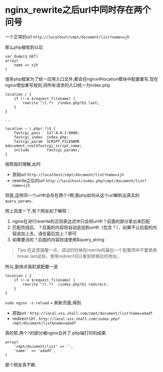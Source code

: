 # nginx_rewrite之后url中同时存在两个问号

一个正常的url `http://localhost/cmpt/document/list?name=sjh`

那么php接收到以后

    var_dump($_GET) 
    array(
        name => sjh
    )

很多php框架为了统一应用入口文件,都会在nginx中location模块中配置重写.现在nginx增加重写规则,将所有请求的入口统一为index.php

    location / {
        if (!-e $request_filename) {
            rewrite ^/(.*)  /index.php?$1 last;
        }
    }

    ...

    location ~ \.php(.*)$ {
        fastcgi_pass   127.0.0.1:9000;
        fastcgi_index  index.php;
        fastcgi_param  SCRIPT_FILENAME  $document_root$fastcgi_script_name;
        include        fastcgi_params;
    }

按照我的理解,此时

- 原始url `http://localhost/cmpt/document/list?name=sjh`
- rewrite之后的url  `http://localhost/index.php?cmpt/document/list?name=sjh`

但是,这样同一个url中会存在两个`?`啊,那php如何从这个url解析出真实的`query_params`.

网上百度一下,有个网友如下解释：

1. nginx在进行rewrite的正则表达式中只会将url中？前面的部分拿出来匹配
2. 匹配完成后，？后面的内容将自动追加到url中（包含？），如果不让后面的内容追加上去，请在最后加上？即可
3. 如果要活的？后面的内容则请使用$query_string

>Tips:在这里提醒一点，调试的时候在rewrite的最后一个配置项中不要使用break last这些，使用redirect可以看到转换后的地址。

所以,勤快点我赶紧配置一波

    location / {
        if (!-e $request_filename) {
            rewrite ^/(.*)  /index.php?$1 redirect;
        }
    }

`sudo nginx -s reload` + 刷新页面,得到

- 原始url : `http://local.vss.vhall.com/cmpt/document/list?name=adadf`
- redirect Url : `http://local.vss.vhall.com/index.php?cmpt/document/list&name=adadf`

真的耶,两个`?`的部分被nginx合并了.php端打印的结果.

    array(
        'cmpt/document/list' => '',
        'name'  => 'adadf',
    )

那个网友真不赖.
 